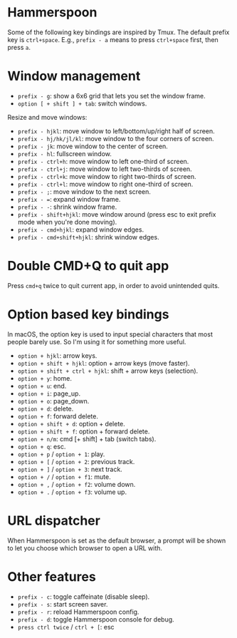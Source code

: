 # Hammerspoon

Some of the following key bindings are inspired by Tmux. The default prefix key is `ctrl+space`. E.g., `prefix - a` means to press `ctrl+space` first, then press `a`.

# Window management
  - `prefix - g`: show a 6x6 grid that lets you set the window frame.
  - `option [ + shift ] + tab`: switch windows.

Resize and move windows:

  - `prefix - hjkl`: move window to left/bottom/up/right half of screen.
  - `prefix - hj/hk/jl/kl`: move window to the four corners of screen.
  - `prefix - jk`: move window to the center of screen.
  - `prefix - hl`: fullscreen window.
  - `prefix - ctrl+h`: move window to left one-third of screen.
  - `prefix - ctrl+j`: move window to left two-thirds of screen.
  - `prefix - ctrl+k`: move window to right two-thirds of screen.
  - `prefix - ctrl+l`: move window to right one-third of screen.
  - `prefix - ;`: move window to the next screen.
  - `prefix - =`: expand window frame.
  - `prefix - -`: shrink window frame.
  - `prefix - shift+hjkl`: move window around (press esc to exit prefix mode when you're done moving).
  - `prefix - cmd+hjkl`: expand window edges.
  - `prefix - cmd+shift+hjkl`: shrink window edges.

# Double CMD+Q to quit app

Press `cmd+q` twice to quit current app, in order to avoid unintended quits.

# Option based key bindings

In macOS, the option key is used to input special characters that most people barely use. So I'm using it for something more useful.

  - `option + hjkl`: arrow keys.
  - `option + shift + hjkl`: option + arrow keys (move faster).
  - `option + shift + ctrl + hjkl`: shift + arrow keys (selection).
  - `option + y`: home.
  - `option + u`: end.
  - `option + i`: page_up.
  - `option + o`: page_down.
  - `option + d`: delete.
  - `option + f`: forward delete.
  - `option + shift + d`: option + delete.
  - `option + shift + f`: option + forward delete.
  - `option + n/m`: cmd [+ shift] + tab (switch tabs).
  - `option + q`: esc.
  - `option + p` / `option + 1`: play.
  - `option + [` / `option + 2`: previous track.
  - `option + ]` / `option + 3`: next track.
  - `option + /` / `option + f1`: mute.
  - `option + ,` / `option + f2`: volume down.
  - `option + .` / `option + f3`: volume up.

# URL dispatcher

When Hammerspoon is set as the default browser, a prompt will be shown to let you choose which browser to open a URL with.

# Other features

  - `prefix - c`: toggle caffeinate (disable sleep).
  - `prefix - s`: start screen saver.
  - `prefix - r`: reload Hammerspoon config.
  - `prefix - d`: toggle Hammerspoon console for debug.
  - `press ctrl twice` / `ctrl + [`: esc
